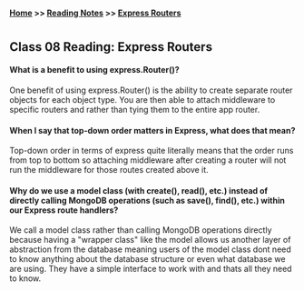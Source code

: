 #### [Home](https://joelmwatson.github.io) >> [Reading Notes](https://joelmwatson.github.io/reading-notes) >> [Express Routers](https://JoelMWatson.github.io/reading-notes/class-08-reading)

#

## Class 08 Reading: Express Routers

#### What is a benefit to using express.Router()?

One benefit of using express.Router() is the ability to create separate router objects for each object type.
You are then able to attach middleware to specific routers and rather than tying them to the entire app router.

#### When I say that top-down order matters in Express, what does that mean?

Top-down order in terms of express quite literally means that the order runs from top to bottom so attaching
middleware after creating a router will not run the middleware for those routes created above it.

#### Why do we use a model class (with create(), read(), etc.) instead of directly calling MongoDB operations (such as save(), find(), etc.) within our Express route handlers?

We call a model class rather than calling MongoDB operations directly because having a "wrapper class" like the model
allows us another layer of abstraction from the database meaning users of the model class dont need to know anything
about the database structure or even what database we are using. They have a simple interface to work with and thats
all they need to know.
